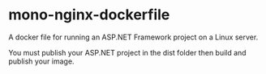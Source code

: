 # mono-nginx-dockerfile
A docker file for running an ASP.NET Framework project on a Linux server.

You must publish your ASP.NET project in the dist folder then build and publish your image.

